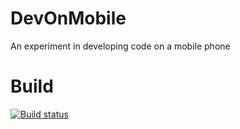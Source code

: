 # DevOnMobile
An experiment in developing code on a mobile phone

# Build
[![Build status](https://ci.appveyor.com/api/projects/status/k55kkeh5kvf566rg?svg=true)](https://ci.appveyor.com/project/voidstar69/devonmobile)

